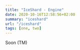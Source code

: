 ```yaml
---
title: "IceShard - Engine"
date: 2020-10-16T12:58:56+02:00
summary: "iceshard"
url: "/iceshard"
tags: [one, two]
---
```


Soon (TM)
